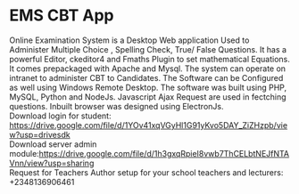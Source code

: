 # EMS CBT App
Online Examination System is a Desktop Web application Used to Administer Multiple Choice , Spelling Check, True/ False Questions. It has a powerful Editor, ckeditor4 and Fmaths Plugin to set mathematical Equations. It comes prepackaged with Apache and Mysql. The system can operate on intranet to administer CBT to Candidates. The Software can be Configured as well using Windows Remote Desktop. The software was built using PHP, MySQL, Python and NodeJs. Javascript Ajax Request are used in fectching questions. Inbuilt browser was designed using ElectronJs.
<br>Download login for student: https://drive.google.com/file/d/1YOv41xqVGyHl1G91yKvo5DAY_ZiZHzpb/view?usp=drivesdk<br>
Download server admin module:https://drive.google.com/file/d/1h3gxqRpieI8vwb7ThCELbtNEJfNTAVnn/view?usp=sharing<br>
Request for Teachers Author setup for your school teachers and lecturers: +2348136906461
